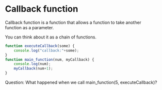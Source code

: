 # Callback function

Callback function is a function that allows a function to take another function as a parameter.

You can think about it as a chain of functions.

```javascript
function executeCallback(some) { 
    console.log("callback:"+some); 
}
function main_function(num, myCallback) { 
    console.log(num); 
    myCallback(num+1); 
}
```

Question: What happened when we call main\_function(5, executeCallback)?

